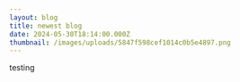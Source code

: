```yaml
---
layout: blog
title: newest blog
date: 2024-05-30T18:14:00.000Z
thumbnail: /images/uploads/5847f598cef1014c0b5e4897.png
---
```

testing
